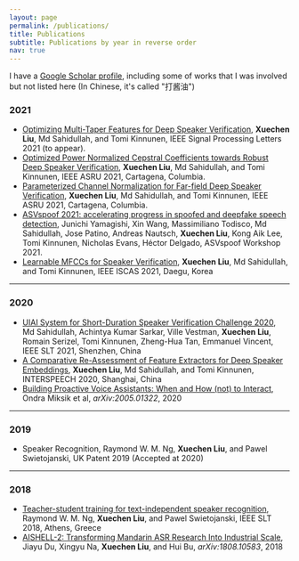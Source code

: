 ```yaml
---
layout: page
permalink: /publications/
title: Publications
subtitle: Publications by year in reverse order
nav: true
---
```


I have a [Google Scholar profile](https://scholar.google.com/citations?user=Xou0DaUAAAAJ&hl=zh-CN), including some of works that I was involved but not listed here (In Chinese, it's called "打酱油")

### 2021
* [Optimizing Multi-Taper Features for Deep Speaker Verification](https://arxiv.org/abs/2110.10983), **Xuechen Liu**, Md Sahidullah, and Tomi Kinnunen, IEEE Signal Processing Letters 2021 (to appear).
* [Optimized Power Normalized Cepstral Coefficients towards Robust Deep Speaker Verification](https://arxiv.org/abs/2109.12058), **Xuechen Liu**, Md Sahidullah, and Tomi Kinnunen, IEEE ASRU 2021, Cartagena, Columbia.
* [Parameterized Channel Normalization for Far-field Deep Speaker Verification](https://arxiv.org/abs/2109.12056), **Xuechen Liu**, Md Sahidullah, and Tomi Kinnunen, IEEE ASRU 2021, Cartagena, Columbia.
* [ASVspoof 2021: accelerating progress in spoofed and deepfake speech detection](https://arxiv.org/pdf/2109.00537), Junichi Yamagishi, Xin Wang, Massimiliano Todisco, Md Sahidullah, Jose Patino, Andreas Nautsch, **Xuechen Liu**, Kong Aik Lee, Tomi Kinnunen, Nicholas Evans, Héctor Delgado, ASVspoof Workshop 2021.
* [Learnable MFCCs for Speaker Verification](https://hal.inria.fr/hal-03139532), **Xuechen Liu**, Md Sahidullah, and Tomi Kinnunen, IEEE ISCAS 2021, Daegu, Korea

-------------------
### 2020

* [UIAI System for Short-Duration Speaker Verification Challenge 2020](https://arxiv.org/abs/2007.13118), Md Sahidullah, Achintya Kumar Sarkar, Ville Vestman, **Xuechen Liu**, Romain Serizel, Tomi Kinnunen, Zheng-Hua Tan, Emmanuel Vincent, IEEE SLT 2021, Shenzhen, China
* [A Comparative Re-Assessment of Feature Extractors for Deep Speaker Embeddings](https://arxiv.org/abs/2007.15283), **Xuechen Liu**, Md Sahidullah, and Tomi Kinnunen, INTERSPEECH 2020, Shanghai, China
* [Building Proactive Voice Assistants: When and How (not) to Interact](https://arxiv.org/abs/2005.01322), Ondra Miksik et al, *arXiv:2005.01322*, 2020

-------------------
### 2019

* Speaker Recognition, Raymond W. M. Ng, **Xuechen Liu**, and Pawel Swietojanski, UK Patent 2019 (Accepted at 2020)

-------------------
### 2018

* [Teacher-student training for text-independent speaker recognition](https://ieeexplore.ieee.org/document/8639564), Raymond W. M. Ng, **Xuechen Liu**, and Pawel Swietojanski, IEEE SLT 2018, Athens, Greece
* [AISHELL-2: Transforming Mandarin ASR Research Into Industrial Scale](https://arxiv.org/abs/1808.10583), Jiayu Du, Xingyu Na, **Xuechen Liu**, and Hui Bu, *arXiv:1808.10583*, 2018